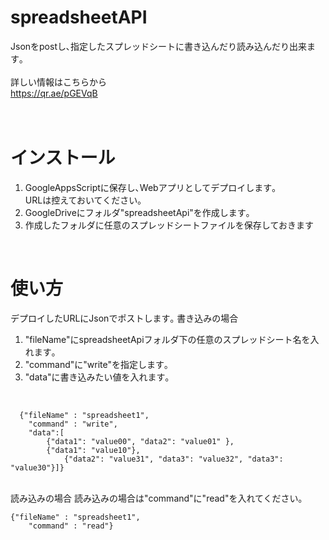 # spreadsheetAPI
Jsonをpostし､指定したスプレッドシートに書き込んだり読み込んだり出来ます｡</br>
</br>
詳しい情報はこちらから</br>
https://qr.ae/pGEVqB</br>
</br>
</br>
# インストール
1. GoogleAppsScriptに保存し､Webアプリとしてデプロイします｡</br>URLは控えておいてください｡</br>
2. GoogleDriveにフォルダ"spreadsheetApi"を作成します｡
3. 作成したフォルダに任意のスプレッドシートファイルを保存しておきます

</br>

# 使い方
デプロイしたURLにJsonでポストします｡
書き込みの場合
1. "fileName"にspreadsheetApiフォルダ下の任意のスプレッドシート名を入れます｡
2. "command"に"write"を指定します｡
3. "data"に書き込みたい値を入れます｡
</br>

```
  {"fileName" : "spreadsheet1",
    "command" : "write",
    "data":[
        {"data1": "value00", "data2": "value01" },
        {"data1": "value10"},
		    {"data2": "value31", "data3": "value32", "data3": "value30"}]}
```
        
        
        

        
</br>
読み込みの場合
読み込みの場合は"command"に"read"を入れてください｡
</br>

```
{"fileName" : "spreadsheet1",
    "command" : "read"}
```
